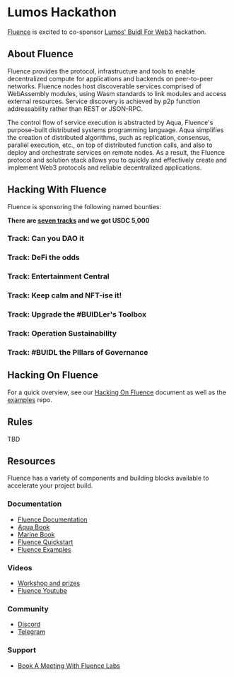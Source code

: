 # Lumos Hackathon


[Fluence](https://fluence.network/) is excited to co-sponsor [Lumos' Buidl For Web3](https://www.hack.lumoslabs.co/) hackathon.

## About Fluence

Fluence provides the protocol, infrastructure and tools to enable decentralized compute for applications and backends on peer-to-peer networks. Fluence nodes host discoverable services comprised of WebAssembly modules, using Wasm standards to link modules and access external resources. Service discovery is achieved by p2p function addressability rather than REST or JSON-RPC.

The control flow of service execution is abstracted by Aqua, Fluence's purpose-built distributed systems programming language. Aqua simplifies the creation of distributed algorithms, such as replication, consensus, parallel execution, etc., on top of distributed function calls, and also to deploy and orchestrate services on remote nodes. As a result, the Fluence protocol and solution stack allows you to quickly and effectively create and implement Web3 protocols and reliable decentralized applications.

## Hacking With Fluence

Fluence is sponsoring the following named bounties:

**There are [seven tracks](https://www.hack.lumoslabs.co/#tracks) and we got USDC 5,000**

### Track: Can you DAO it

### Track: DeFi the odds

### Track: Entertainment Central

### Track: Keep calm and NFT-ise it!

### Track: Upgrade the #BUIDLer's Toolbox

### Track: Operation Sustainability

### Track: #BUIDL the PIllars of Governance


## Hacking On Fluence

For a quick overview, see our [Hacking On Fluence](https://fluencenetwork.notion.site/Hacking-On-Fluence-Primer-28a87754397048e1bec72e3bfc91fd9b) document as well as the [examples](https://github.com/fluencelabs/examples) repo.

## Rules

TBD

## Resources

Fluence has a variety of components and building blocks available to accelerate your project build.

### Documentation

* [Fluence Documentation](https://doc.fluence.dev/docs/)
* [Aqua Book](https://doc.fluence.dev/aqua-book/)
* [Marine Book](https://doc.fluence.dev/marine-book/)
* [Fluence Quickstart](https://github.com/fluencelabs/examples/tree/main/quickstart)
* [Fluence Examples](https://github.com/fluencelabs/examples)

### Videos
* [Workshop and prizes](https://youtu.be/TMHs0H85n6E)
* [Fluence Youtube](https://www.youtube.com/channel/UC3b5eFyKRFlEMwSJ1BTjpbw)

### Community
* [Discord](https://fluence.chat)
* [Telegram](https://t.me/fluence_project)

### Support
* [Book A Meeting With Fluence Labs](https://calendly.com/fluencehack/)
